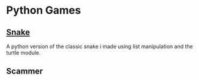 # Python Games

## [Snake](./Snake.py)
A python version of the classic snake i made using list manipulation and the turtle module.

## Scammer
